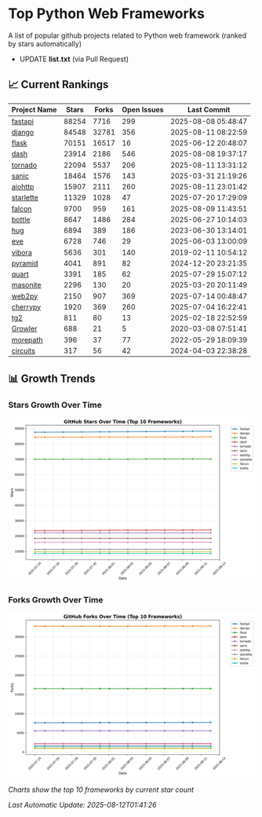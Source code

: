 # Top Python Web Frameworks
A list of popular github projects related to Python web framework (ranked by stars automatically)

* UPDATE **list.txt** (via Pull Request)

## 📈 Current Rankings

| Project Name | Stars | Forks | Open Issues | Last Commit |
| ------------ | ----- | ----- | ----------- | ----------- |
| [fastapi](https://github.com/fastapi/fastapi) | 88254 | 7716 | 299 | 2025-08-08 05:48:47 |
| [django](https://github.com/django/django) | 84548 | 32781 | 356 | 2025-08-11 08:22:59 |
| [flask](https://github.com/pallets/flask) | 70151 | 16517 | 16 | 2025-06-12 20:48:07 |
| [dash](https://github.com/plotly/dash) | 23914 | 2186 | 546 | 2025-08-08 19:37:17 |
| [tornado](https://github.com/tornadoweb/tornado) | 22094 | 5537 | 206 | 2025-08-11 13:31:12 |
| [sanic](https://github.com/sanic-org/sanic) | 18464 | 1576 | 143 | 2025-03-31 21:19:26 |
| [aiohttp](https://github.com/aio-libs/aiohttp) | 15907 | 2111 | 260 | 2025-08-11 23:01:42 |
| [starlette](https://github.com/encode/starlette) | 11329 | 1028 | 47 | 2025-07-20 17:29:09 |
| [falcon](https://github.com/falconry/falcon) | 9700 | 959 | 161 | 2025-08-09 11:43:51 |
| [bottle](https://github.com/bottlepy/bottle) | 8647 | 1486 | 284 | 2025-06-27 10:14:03 |
| [hug](https://github.com/hugapi/hug) | 6894 | 389 | 186 | 2023-06-30 13:14:01 |
| [eve](https://github.com/pyeve/eve) | 6728 | 746 | 29 | 2025-06-03 13:00:09 |
| [vibora](https://github.com/vibora-io/vibora) | 5636 | 301 | 140 | 2019-02-11 10:54:12 |
| [pyramid](https://github.com/Pylons/pyramid) | 4041 | 891 | 82 | 2024-12-20 23:21:35 |
| [quart](https://github.com/pallets/quart) | 3391 | 185 | 62 | 2025-07-29 15:07:12 |
| [masonite](https://github.com/MasoniteFramework/masonite) | 2296 | 130 | 20 | 2025-03-20 20:11:49 |
| [web2py](https://github.com/web2py/web2py) | 2150 | 907 | 369 | 2025-07-14 00:48:47 |
| [cherrypy](https://github.com/cherrypy/cherrypy) | 1920 | 369 | 260 | 2025-07-04 16:22:41 |
| [tg2](https://github.com/TurboGears/tg2) | 811 | 80 | 13 | 2025-02-18 22:52:59 |
| [Growler](https://github.com/pyGrowler/Growler) | 688 | 21 | 5 | 2020-03-08 07:51:41 |
| [morepath](https://github.com/morepath/morepath) | 396 | 37 | 77 | 2022-05-29 18:09:39 |
| [circuits](https://github.com/circuits/circuits) | 317 | 56 | 42 | 2024-04-03 22:38:28 |

## 📊 Growth Trends

### Stars Growth Over Time
![Stars Chart](charts/stars_chart.jpg)

### Forks Growth Over Time
![Forks Chart](charts/forks_chart.jpg)

*Charts show the top 10 frameworks by current star count*


*Last Automatic Update: 2025-08-12T01:41:26*